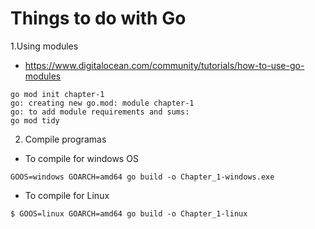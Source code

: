 # Things to do with Go

1.Using modules

- <https://www.digitalocean.com/community/tutorials/how-to-use-go-modules>

```
go mod init chapter-1
go: creating new go.mod: module chapter-1
go: to add module requirements and sums:
go mod tidy
```

2. Compile programas
- To compile for windows OS
```
GOOS=windows GOARCH=amd64 go build -o Chapter_1-windows.exe
```
- To compile for Linux
```
$ GOOS=linux GOARCH=amd64 go build -o Chapter_1-linux
```
